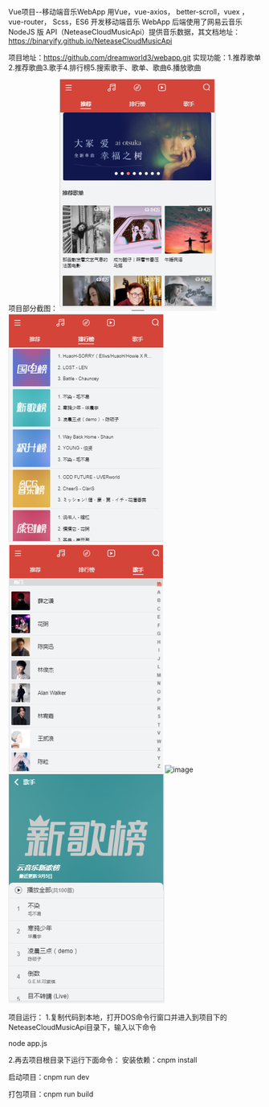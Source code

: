 Vue项目--移动端音乐WebApp
用Vue，vue-axios， better-scroll，vuex ，vue-router， Scss，ES6 开发移动端音乐 WebApp
后端使用了网易云音乐 NodeJS 版 API（NeteaseCloudMusicApi）提供音乐数据，其文档地址：https://binaryify.github.io/NeteaseCloudMusicApi

项目地址：https://github.com/dreamworld3/webapp.git
实现功能：1.推荐歌单2.推荐歌曲3.歌手4.排行榜5.搜索歌手、歌单、歌曲6.播放歌曲

项目部分截图：
![image](https://github.com/dreamworld3/webapp/blob/master/Screenshots/1.PNG)
![image](https://github.com/dreamworld3/webapp/blob/master/Screenshots/2.PNG)
![image](https://github.com/dreamworld3/webapp/blob/master/Screenshots/3.PNG)
![image](https://github.com/dreamworld3/webapp/blob/master/Screenshots/4.PNG)
![image](https://github.com/dreamworld3/webapp/blob/master/Screenshots/5.PNG)

项目运行：
1.复制代码到本地，打开DOS命令行窗口并进入到项目下的NeteaseCloudMusicApi目录下，输入以下命令

node app.js


2.再去项目根目录下运行下面命令：
安装依赖：cnpm install

启动项目：cnpm run dev

打包项目：cnpm run build

